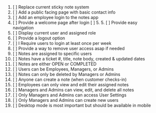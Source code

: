 1. [ ] Replace current sticky note system
2. [ ] Add a public facing page with basic contact info
3. [ ] Add an employee login to the notes app
4. [ ] Provide a welcome page after login [ ] 5. 5. [ ] Provide easy navigation
6. [ ] Display current user and assigned role
7. [ ] Provide a logout option
8. [ ] I Require users to login at least once per week
9. [ ] Provide a way to remove user access asap if needed
10. [ ] Notes are assigned to specific users
11. [ ] Notes have a ticket #, title, note body, created & updated dates
12. [ ] Notes are either OPEN or COMPLETED
13. [ ] Users can be Employees, Managers, or Admins
14. [ ] Notes can only be deleted by Managers or Admins
15. [ ] Anyone can create a note (when customer checks-in)
16. [ ] Employees can only view and edit their assigned notes
17. [ ] Managers and Admins can view, edit, and delete all notes
18. [ ] Only Managers and Admins can access User Settings
19. [ ] Only Managers and Admins can create new users
20. [ ] Desktop mode is most important but should be available in mobile